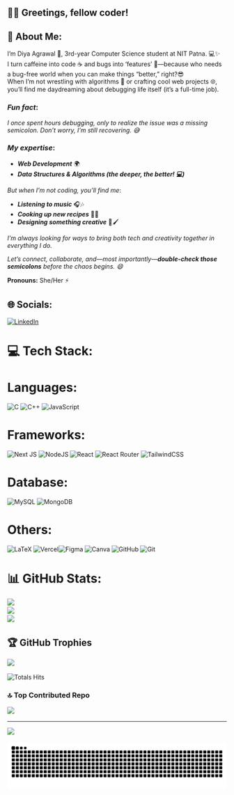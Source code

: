 ## 👋🏻 Greetings, fellow coder! 

## 💫 About Me:
I’m Diya Agrawal 👋, 3rd-year Computer Science student at NIT Patna. 💻✨<br>
I turn caffeine into code ☕ and bugs into ‘features’ 🐛—because who needs a bug-free world when you can make things “better,” right?😎 <br>
When I’m not wrestling with algorithms 🧠 or crafting cool web projects 🌐, you’ll find me daydreaming about debugging life itself (it’s a full-time job).

### ***Fun fact***:
*I once spent hours debugging, only to realize the issue was a missing semicolon. Don’t worry, I’m still recovering. 😅*

### *My expertise*:
- ***Web Development*** 🌍
- ***Data Structures & Algorithms (the deeper, the better! 💻)***

*But when I’m not coding, you’ll find me*:
- ***Listening to music*** 🎧🎶
- ***Cooking up new recipes*** 🍳🍴
- ***Designing something creative*** 🎨🖌️

*I’m always looking for ways to bring both tech and creativity together in everything I do.*

*Let’s connect, collaborate, and—most importantly—**double-check those semicolons** before the chaos begins. 😄*

<strong>Pronouns:</strong> She/Her ⚡

## 🌐 Socials:

[![LinkedIn](https://img.shields.io/badge/LinkedIn-%230077B5.svg?logo=linkedin&logoColor=white)](https://linkedin.com/in/https://www.linkedin.com/in/diya-agrawal-nitp/)

# 💻 Tech Stack:

# Languages:

![C](https://img.shields.io/badge/c-%2300599C.svg?style=for-the-badge&logo=c&logoColor=white) ![C++](https://img.shields.io/badge/c++-%2300599C.svg?style=for-the-badge&logo=c%2B%2B&logoColor=white) ![JavaScript](https://img.shields.io/badge/javascript-%23323330.svg?style=for-the-badge&logo=javascript&logoColor=%23F7DF1E)

# Frameworks:

![Next JS](https://img.shields.io/badge/Next-black?style=for-the-badge&logo=next.js&logoColor=white) ![NodeJS](https://img.shields.io/badge/node.js-6DA55F?style=for-the-badge&logo=node.js&logoColor=white) ![React](https://img.shields.io/badge/react-%2320232a.svg?style=for-the-badge&logo=react&logoColor=%2361DAFB) ![React Router](https://img.shields.io/badge/React_Router-CA4245?style=for-the-badge&logo=react-router&logoColor=white) ![TailwindCSS](https://img.shields.io/badge/tailwindcss-%2338B2AC.svg?style=for-the-badge&logo=tailwind-css&logoColor=white)

# Database:

![MySQL](https://img.shields.io/badge/mysql-4479A1.svg?style=for-the-badge&logo=mysql&logoColor=white) ![MongoDB](https://img.shields.io/badge/MongoDB-%234ea94b.svg?style=for-the-badge&logo=mongodb&logoColor=white) 

# Others:

![LaTeX](https://img.shields.io/badge/latex-%23008080.svg?style=for-the-badge&logo=latex&logoColor=white) ![Vercel](https://img.shields.io/badge/vercel-%23000000.svg?style=for-the-badge&logo=vercel&logoColor=white)![Figma](https://img.shields.io/badge/figma-%23F24E1E.svg?style=for-the-badge&logo=figma&logoColor=white) ![Canva](https://img.shields.io/badge/Canva-%2300C4CC.svg?style=for-the-badge&logo=Canva&logoColor=white) ![GitHub](https://img.shields.io/badge/github-%23121011.svg?style=for-the-badge&logo=github&logoColor=white) ![Git](https://img.shields.io/badge/git-%23F05033.svg?style=for-the-badge&logo=git&logoColor=white)

# 📊 GitHub Stats:

![](https://github-readme-stats.vercel.app/api?username=diyaag2004&theme=transparent&hide_border=true&include_all_commits=false&count_private=false)<br/>
![](https://github-readme-streak-stats.herokuapp.com/?user=diyaag2004&theme=transparent&hide_border=true)<br/>
![](https://github-readme-stats.vercel.app/api/top-langs/?username=diyaag2004&theme=transparent&hide_border=true&include_all_commits=false&count_private=false&layout=compact)

## 🏆 GitHub Trophies

![](https://github-profile-trophy.vercel.app/?username=diyaag2004&theme=transparent&no-frame=true&no-bg=true&margin-w=4)

![Totals Hits](https://komarev.com/ghpvc/?username=SP-XD&style=flat&color=orange&label=PROFILE+VIEWS)

### 🔝 Top Contributed Repo

![](https://github-contributor-stats.vercel.app/api?username=diyaag2004&limit=5&theme=dark&combine_all_yearly_contributions=true)

---

[![](https://visitcount.itsvg.in/api?id=diyaag2004&icon=0&color=0)](https://visitcount.itsvg.in)

<!-- Proudly created with GPRM ( https://gprm.itsvg.in ) -->

<picture>
  <source media="(prefers-color-scheme: dark)" srcset="https://raw.githubusercontent.com/diyaag2004/diyaag2004/output/github-snake-dark.svg" />
  <source media="(prefers-color-scheme: light)" srcset="https://raw.githubusercontent.com/diyaag2004/diyaag2004/output/github-snake.svg" />
  <img alt="github-snake" src="https://raw.githubusercontent.com/diyaag2004/diyaag2004/output/github-snake.svg" />
</picture>
